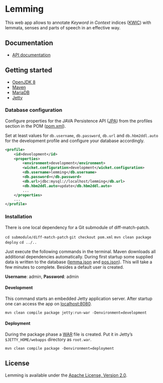 # Lemming

This web app allows to annotate _Keyword in Context_ indices ([KWIC](https://en.wikipedia.org/wiki/Key_Word_in_Context))
with lemmata, senses and parts of speech in an effective way.

## Documentation

* [API documentation](https://mhusar.github.io/lemming/apidocs/)

## Getting started

* [OpenJDK 8](http://openjdk.java.net/)
* [Maven](https://maven.apache.org/)
* [MariaDB](https://mariadb.org/)
* [Jetty](https://www.eclipse.org/jetty/)

### Database configuration

Configure properties for the JAVA Persistence API ([JPA](https://en.wikipedia.org/wiki/Java_Persistence_API)) from the
profiles section in the POM ([pom.xml](https://github.com/mhusar/lemming/blob/master/pom.xml)).

Set at least values for `db.username`, `db.password`, `db.url` and `db.hbm2ddl.auto` for the development profile and
configure your database accordingly.

```xml
<profile>
    <id>development</id>
    <properties>
        <environment>development</environment>
        <wicket.configuration>development</wicket.configuration>
        <db.username>lemming</db.username>
        <db.password></db.password>
        <db.url>jdbc:mysql://localhost/lemming</db.url>
        <db.hbm2ddl.auto>update</db.hbm2ddl.auto>
        ...
    </properties>
    ...
</profile>
```
### Installation

There is one local dependency for a Git submodule of diff-match-patch.

`cd submodule/diff-match-patch`
`git checkout pom.xml`
`mvn clean package deploy`
`cd ../..`

Just execute the following commands in the terminal. Maven downloads all additional dependencies automatically.
During first startup some supplied data is written to the database
([lemma.json](https://github.com/mhusar/lemming/blob/master/src/main/webapp/WEB-INF/json/lemma.json) and
[pos.json](https://github.com/mhusar/lemming/blob/master/src/main/webapp/WEB-INF/json/pos.json)). This will take a few
minutes to complete. Besides a default user is created.

**Username**: admin, **Password**: admin

#### Development

This command starts an embedded Jetty application server. After startup one can access the app on
[localhost:8080](http://localhost:8080).

`mvn clean compile package jetty:run-war -Denvironment=development`

#### Deployment

During the package phase a [WAR](https://en.wikipedia.org/wiki/WAR_(file_format)) file is created. Put it in Jetty’s
`$JETTY_HOME/webapps` directory as `root.war`. 

`mvn clean compile package -Denvironment=deployment`

## License

Lemming is available under the [Apache License, Version 2.0](http://www.apache.org/licenses/LICENSE-2.0.txt).
